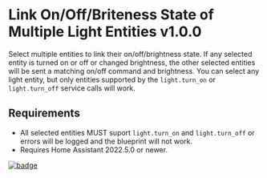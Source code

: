    # Link On/Off/Briteness State of Multiple Light Entities v1.0.0
   Select multiple entities to link their on/off/brightness state.  If any selected entity is turned on or off or changed brightness, the other selected entities will be sent a matching on/off command and brightness.
    You can select any light entity, but only entities supported by the `light.turn_on` or `light.turn_off` service calls will work.
    
   ## Requirements
   
   * All selected entities MUST suport `light.turn_on` and `light.turn_off` or errors will be logged and the blueprint will not work.
   * Requires Home Assistant 2022.5.0 or newer.

   [![badge](https://my.home-assistant.io/badges/blueprint_import.svg)](https://my.home-assistant.io/redirect/blueprint_import/?blueprint_url=https%3A%2F%2Fgithub.com%2Fwroadd%2Fhome-assistant-blueprints%2Fmain%2Fmain%2Fha_sync_dimmers.yaml)
      
